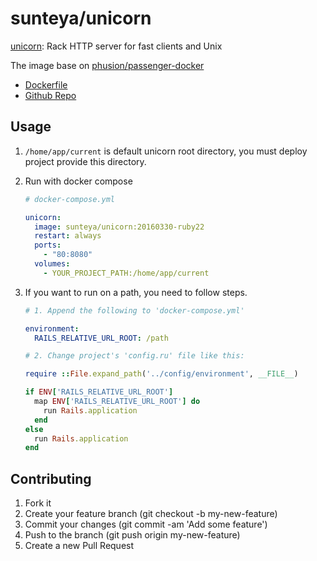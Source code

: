 # sunteya/unicorn

[unicorn](https://unicorn.bogomips.org/): Rack HTTP server for fast clients and Unix

The image base on [phusion/passenger-docker](https://github.com/phusion/passenger-docker)

* [Dockerfile](https://github.com/sunteya/dockers/blob/master/unicorn/Dockerfile)
* [Github Repo](https://github.com/sunteya/dockers/tree/master/unicorn)


## Usage


1. `/home/app/current` is default unicorn root directory, you must deploy project provide this directory.

2. Run with docker compose

   ````yaml
   # docker-compose.yml

   unicorn:
     image: sunteya/unicorn:20160330-ruby22
     restart: always
     ports:
       - "80:8080"
     volumes:
       - YOUR_PROJECT_PATH:/home/app/current
   ````

3. If you want to run on a path, you need to follow steps.

   ````yaml
   # 1. Append the following to 'docker-compose.yml'

   environment:
     RAILS_RELATIVE_URL_ROOT: /path
   ````

   ````ruby
   # 2. Change project's 'config.ru' file like this:

   require ::File.expand_path('../config/environment', __FILE__)

   if ENV['RAILS_RELATIVE_URL_ROOT']
     map ENV['RAILS_RELATIVE_URL_ROOT'] do
       run Rails.application
     end
   else
     run Rails.application
   end
   ````

## Contributing

1. Fork it
2. Create your feature branch (git checkout -b my-new-feature)
3. Commit your changes (git commit -am 'Add some feature')
4. Push to the branch (git push origin my-new-feature)
5. Create a new Pull Request


